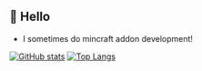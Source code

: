 <!--
https://github.com/anuraghazra/github-readme-stats
-->

## 👋 Hello
- I sometimes do mincraft addon development!
<!-- - if you're interested in downloading Minecraft add-ons go to [My website](https://StarsShadow-dev.github.io/) -->

[![GitHub stats](https://github-readme-stats.vercel.app/api?username=StarsShadow-dev)](https://github.com/StarsShadow-dev)
[![Top Langs](https://github-readme-stats.vercel.app/api/top-langs/?username=StarsShadow-dev&layout=compact)](https://github.com/StarsShadow-dev)
